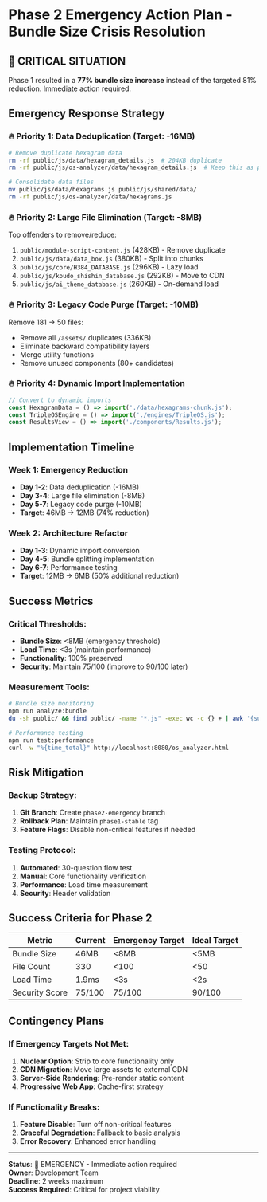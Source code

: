 # Phase 2 Emergency Action Plan - Bundle Size Crisis Resolution

## 🚨 CRITICAL SITUATION
Phase 1 resulted in a **77% bundle size increase** instead of the targeted 81% reduction. Immediate action required.

## Emergency Response Strategy

### 🔥 Priority 1: Data Deduplication (Target: -16MB)
```bash
# Remove duplicate hexagram data
rm -rf public/js/data/hexagram_details.js  # 204KB duplicate
rm -rf public/js/os-analyzer/data/hexagram_details.js  # Keep this as primary

# Consolidate data files
mv public/js/data/hexagrams.js public/js/shared/data/
rm -rf public/js/os-analyzer/data/hexagrams.js
```

### 🔥 Priority 2: Large File Elimination (Target: -8MB)
Top offenders to remove/reduce:
1. `public/module-script-content.js` (428KB) - Remove duplicate
2. `public/js/data/data_box.js` (380KB) - Split into chunks
3. `public/js/core/H384_DATABASE.js` (296KB) - Lazy load
4. `public/js/koudo_shishin_database.js` (292KB) - Move to CDN
5. `public/js/ai_theme_database.js` (260KB) - On-demand load

### 🔥 Priority 3: Legacy Code Purge (Target: -10MB)
Remove 181 → 50 files:
- Remove all `/assets/` duplicates (336KB)
- Eliminate backward compatibility layers
- Merge utility functions
- Remove unused components (80+ candidates)

### 🔥 Priority 4: Dynamic Import Implementation
```javascript
// Convert to dynamic imports
const HexagramData = () => import('./data/hexagrams-chunk.js');
const TripleOSEngine = () => import('./engines/TripleOS.js');
const ResultsView = () => import('./components/Results.js');
```

## Implementation Timeline

### Week 1: Emergency Reduction
- **Day 1-2**: Data deduplication (-16MB)
- **Day 3-4**: Large file elimination (-8MB)
- **Day 5-7**: Legacy code purge (-10MB)
- **Target**: 46MB → 12MB (74% reduction)

### Week 2: Architecture Refactor
- **Day 1-3**: Dynamic import conversion
- **Day 4-5**: Bundle splitting implementation
- **Day 6-7**: Performance testing
- **Target**: 12MB → 6MB (50% additional reduction)

## Success Metrics

### Critical Thresholds:
- **Bundle Size**: <8MB (emergency threshold)
- **Load Time**: <3s (maintain performance)
- **Functionality**: 100% preserved
- **Security**: Maintain 75/100 (improve to 90/100 later)

### Measurement Tools:
```bash
# Bundle size monitoring
npm run analyze:bundle
du -sh public/ && find public/ -name "*.js" -exec wc -c {} + | awk '{sum += $1} END{print "JS:", sum/1024/1024 "MB"}'

# Performance testing
npm run test:performance
curl -w "%{time_total}" http://localhost:8080/os_analyzer.html
```

## Risk Mitigation

### Backup Strategy:
1. **Git Branch**: Create `phase2-emergency` branch
2. **Rollback Plan**: Maintain `phase1-stable` tag
3. **Feature Flags**: Disable non-critical features if needed

### Testing Protocol:
1. **Automated**: 30-question flow test
2. **Manual**: Core functionality verification
3. **Performance**: Load time measurement
4. **Security**: Header validation

## Success Criteria for Phase 2

| Metric | Current | Emergency Target | Ideal Target |
|--------|---------|------------------|--------------|
| Bundle Size | 46MB | <8MB | <5MB |
| File Count | 330 | <100 | <50 |
| Load Time | 1.9ms | <3s | <2s |
| Security Score | 75/100 | 75/100 | 90/100 |

## Contingency Plans

### If Emergency Targets Not Met:
1. **Nuclear Option**: Strip to core functionality only
2. **CDN Migration**: Move large assets to external CDN
3. **Server-Side Rendering**: Pre-render static content
4. **Progressive Web App**: Cache-first strategy

### If Functionality Breaks:
1. **Feature Disable**: Turn off non-critical features
2. **Graceful Degradation**: Fallback to basic analysis
3. **Error Recovery**: Enhanced error handling

---
**Status**: 🚨 EMERGENCY - Immediate action required  
**Owner**: Development Team  
**Deadline**: 2 weeks maximum  
**Success Required**: Critical for project viability